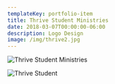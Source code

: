 ```yaml
---
templateKey: portfolio-item
title: Thrive Student Ministries
date: 2018-03-07T00:00:00-06:00
description: Logo Design
image: /img/thrive2.jpg
---
```


![Thrive Student Ministries](/img/thrive2.jpg)

![Thrive Student](/img/thrive1.jpg)
